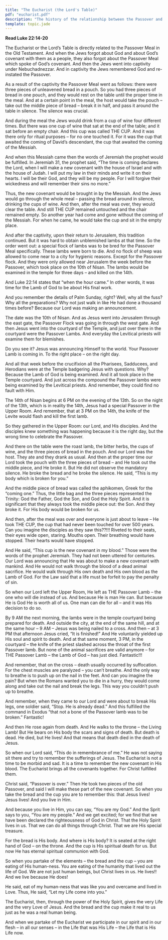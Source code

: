 ```yaml
---
title: "The Eucharist (the Lord's Table)"
pdf: "eucharist.pdf"
description: "The history of the relationship between the Passover and the Lord's Supper."
template: topic.jade
---
```


**Read Luke 22:14-20**

The Eucharist or the Lord’s Table is directly related to the Passover
Meal in the Old Testament. And when the Jews forgot about God and about
God’s covenant with them as a people, they also forgot about the
Passover Meal which spoke of God’s covenant. And then the Jews went into
captivity under Nebuchadnezzar. And in captivity the Jews remembered God
and re-instated the Passover.

As a result of the captivity the Passover Meal went as follows: there
were three pieces of unleavened bread in a pouch. So you had three
pieces of bread in one pouch, and they would rest on the table until the
proper time in the meal. And at a certain point in the meal, the host
would take the pouch – take out the middle piece of bread – break it in
half, and pass it around the table in silence. The silence was crucial.

And during the meal the Jews would drink from a cup of wine four
different times. But there was one cup of wine that sat at the end of
the table; and it sat before an empty chair. And this cup was called THE
CUP. And it was there only for ritual purposes – for no one touched it.
For it was the cup that awaited the coming of David’s descendant, the
cup that awaited the coming of the Messiah.

And when this Messiah came then the words of Jeremiah the prophet would
be fulfilled. In Jeremiah 31, the prophet said, “The time is coming
declares the Lord, when I will make a new covenant with the house of
Israel and with the house of Judah. I will put my law in their minds and
write it on their hearts. I will be their God, and they will be my
people. For I will forgive their wickedness and will remember their sins
no more.”

Thus, the new covenant would be brought in by the Messiah. And the Jews
would go through the whole meal – passing the bread around in silence,
drinking the cups of wine. And then, after the meal was over, they would
clear the table. And still THE CUP remained untouched and the chair
remained empty. So another year had come and gone without the coming of
the Messiah. For when he came, he would take the cup and sit in the
empty place.

And after the captivity, upon their return to Jerusalem, this tradition
continued. But it was hard to obtain unblemished lambs at that time. So
the order went out: a special flock of lambs was to be bred for the
Passover Meal specifically. These lambs were born to die. And no flock
of sheep was allowed to come near to a city for hygienic reasons. Except
for the Passover flock. And they were only allowed near Jerusalem the
week before the Passover, which took place on the 10th of Nisan. The
lambs would be examined in the temple for three days – and killed on the
14th.

And Luke 22:14 states that “when the hour came.” In other words, it was
time for the Lamb of God to be about His final work.

And you remember the details of Palm Sunday, right? Well, why all the
fuss? Why all the preparations? Why not just walk in like He had done a
thousand times before? Because our Lord was making an announcement.

The date was the 10th of Nisan. And as Jesus went into Jerusalem through
the east gate, the Passover Flock was going in through the west gate.
And then Jesus went into the courtyard of the Temple, and just over
there in the courtyard were the Passover Lambs. And everyday the
Levitical priests will examine them for blemishes.

Do you see it? Jesus was announcing Himself to the world. Your Passover
Lamb is coming in. To the right place – on the right day.

And all that week before the crucifixion all the Pharisees, Sadducees,
and Herodians were at the Temple badgering Jesus with questions. Why?
Because the Lamb of God is being examined. And it all took place in the
Temple courtyard. And just across the compound the Passover lambs were
being examined by the Levitical priests. And remember, they could find
no fault with Him.

The 14th of Nisan begins at 6 PM on the evening of the 13th. So on the
night of the 13th, which is in reality the 14th, Jesus had a special
Passover in the Upper Room. And remember, that at 3 PM on the 14th, the
knife of the Levite would flash and kill the first lamb.

So they gathered in the Upper Room: our Lord, and His disciples. And the
disciples knew something was happening because it is the right day, but
the wrong time to celebrate the Passover.

And there on the table were the roast lamb, the bitter herbs, the cups
of wine, and the three pieces of bread in the pouch. And our Lord was
the host. They ate and they drank as usual. And then at the proper time
our Lord took the pouch with the three pieces of bread – and He took out
the middle piece, and He broke it. But He did not observe the mandatory
silence. He broke the bread and he broke the silence. He said, “This is
my body which is broken for you.”

And the middle piece of bread was called the aphikomen, Greek for the
“coming one.” Thus, the little bag and the three pieces represented the
Trinity: God the Father, God the Son, and God the Holy Spirit. And it is
significant that they always took the middle piece out: the Son. And
they broke it. For His body would be broken for us.

And then, after the meal was over and everyone is just about to leave –
He took THE CUP, the cup that had never been touched for over 500 years.
Can you imagine the disciples as they saw this??!!! Riveted to their
seats, their eyes wide open, staring. Mouths open. Their breathing would
have stopped. Their hearts would have stopped.

And He said, “This cup is the new covenant in my blood.” Those were the
words of the prophet Jeremiah. They had not been uttered for centuries.
Our Lord was announcing that He was about to make a new covenant with
mankind. And He would not walk through the blood of a dead animal
sacrifice. He would walk through His own death and His own blood as the
Lamb of God. For the Law said that a life must be forfeit to pay the
penalty of sin.

So when our Lord left the Upper Room, He left as THE Passover Lamb – the
one who will die instead of us. And because He is man He can. But
because He is God He is worth all of us. One man can die for all – and
it was His decision to do so.

By 9 AM the next morning, the lambs were in the temple courtyard being
prepared for death. And outside the city, at the end of the same hill,
and at the same hour – 9 AM – Jesus was being nailed to a cross. And
then – at 3 PM that afternoon Jesus cried, “It is finished!” And He
voluntarily yielded up His soul and spirit to death. And at that same
moment, 3 PM, in the courtyard – the knife of the priest slashed across
the throat of the first Passover lamb. But none of the animal sacrifices
are valid anymore – for THE Passover Lamb – the Lamb of God – has just
died. Fantastic!!!

And remember, that on the cross – death usually occurred by suffocation.
For the chest muscles are paralyzed – you can’t breathe. And the only
way to breathe is to push up on the nail in the feet. And can you
imagine the pain? But when the Romans wanted you to die in a hurry, they
would come along and take out the nail and break the legs. This way you
couldn’t push up to breathe.

And remember, when they came to our Lord and were about to break His
legs, one soldier said, “Stop. He is already dead.” And this fulfilled
the command in Exodus “that not a bone of the Passover lamb was to be
broken.” Fantastic!

And then He rose again from death. And He walks to the throne – the
Living Lamb! But He bears on His body the scars and signs of death. But
death is dead. He died, but He lives! And that means that death died in
the death of Jesus.

So when our Lord said, “This do in remembrance of me.” He was not saying
sit there and try to remember the sufferings of Jesus. The Eucharist is
not a time to be morbid and sad. It is a time to remember the new
covenant in His blood. The Eucharist brings all the covenants together.
For Christ fulfilled them.

Christ said, “Passover is over.” Then He took two pieces of the old
Passover, and said I will make these part of the new covenant. So when
you take the bread and the cup you are to remember this: that Jesus
lives! Jesus lives! And you live in Him.

And because you live in Him, you can say, “You are my God.” And the
Sprit says to you, “You are my people.” And we get excited; for we find
that we have been declared the righteousness of God in Christ. That the
Holy Spirit lives in us. That we can do all things through Christ. That
we are His special treasure.

For the bread is His body. And where is His body? It is seated at the
right hand of God – on the throne. And the cup is His spiritual death
for us. But now He has eternal spiritual communion with God.

So when you partake of the elements – the bread and the cup – you are
eating of His human-ness. You are eating of the humanity that lived out
the life of God. We are not just human beings, but Christ lives in us.
He lives!! And we live because He does!

He said, eat of my human-ness that was like you and overcame and lived
in Love. Thus, He said, “Let my Life come into you.”

The Eucharist, then, through the power of the Holy Spirit, gives the
very Life and the very Love of Jesus. And the bread and the cup make it
real to us just as he was a real human being.

And when we partake of the Eucharist we participate in our spirit and in
our flesh – in all our senses – in the Life that was His Life – the Life
that is His Life now.
